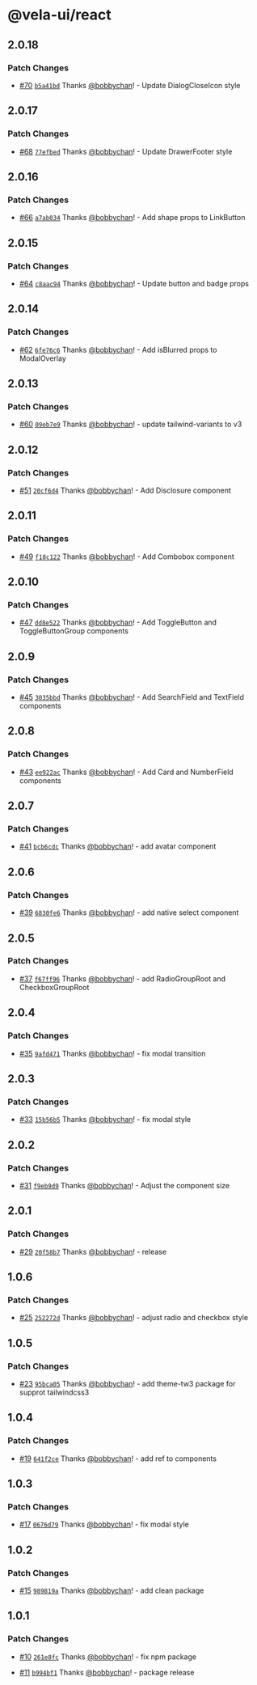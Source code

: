 # @vela-ui/react

## 2.0.18

### Patch Changes

- [#70](https://github.com/vela-ui/vela-ui/pull/70) [`b5a41bd`](https://github.com/vela-ui/vela-ui/commit/b5a41bd16537ff4df199a48f6d092f27c5749ad7) Thanks [@bobbychan](https://github.com/bobbychan)! - Update DialogCloseIcon style

## 2.0.17

### Patch Changes

- [#68](https://github.com/vela-ui/vela-ui/pull/68) [`77efbed`](https://github.com/vela-ui/vela-ui/commit/77efbed9aa2845f4a536e594757a3267c5eebdff) Thanks [@bobbychan](https://github.com/bobbychan)! - Update DrawerFooter style

## 2.0.16

### Patch Changes

- [#66](https://github.com/vela-ui/vela-ui/pull/66) [`a7ab034`](https://github.com/vela-ui/vela-ui/commit/a7ab034ddd58ef9d76bee507dd92b986c1ff5f8a) Thanks [@bobbychan](https://github.com/bobbychan)! - Add shape props to LinkButton

## 2.0.15

### Patch Changes

- [#64](https://github.com/vela-ui/vela-ui/pull/64) [`c8aac94`](https://github.com/vela-ui/vela-ui/commit/c8aac944f06065a30f3067fd90a7c23d408c8065) Thanks [@bobbychan](https://github.com/bobbychan)! - Update button and badge props

## 2.0.14

### Patch Changes

- [#62](https://github.com/vela-ui/vela-ui/pull/62) [`6fe76c6`](https://github.com/vela-ui/vela-ui/commit/6fe76c6512461126d87593e47185c2aaf9c45f48) Thanks [@bobbychan](https://github.com/bobbychan)! - Add isBlurred props to ModalOverlay

## 2.0.13

### Patch Changes

- [#60](https://github.com/vela-ui/vela-ui/pull/60) [`09eb7e9`](https://github.com/vela-ui/vela-ui/commit/09eb7e97ade1b6144d590f8bb93b681628317c47) Thanks [@bobbychan](https://github.com/bobbychan)! - update tailwind-variants to v3

## 2.0.12

### Patch Changes

- [#51](https://github.com/vela-ui/vela-ui/pull/51) [`20cf6d4`](https://github.com/vela-ui/vela-ui/commit/20cf6d423ad4b111d2fe34492896037ca0ce7280) Thanks [@bobbychan](https://github.com/bobbychan)! - Add Disclosure component

## 2.0.11

### Patch Changes

- [#49](https://github.com/vela-ui/vela-ui/pull/49) [`f18c122`](https://github.com/vela-ui/vela-ui/commit/f18c1227362cdf430e38a4c03e912170576fd97c) Thanks [@bobbychan](https://github.com/bobbychan)! - Add Combobox component

## 2.0.10

### Patch Changes

- [#47](https://github.com/vela-ui/vela-ui/pull/47) [`dd8e522`](https://github.com/vela-ui/vela-ui/commit/dd8e522b41217e391d380365da1337c5c1b7068a) Thanks [@bobbychan](https://github.com/bobbychan)! - Add ToggleButton and ToggleButtonGroup components

## 2.0.9

### Patch Changes

- [#45](https://github.com/vela-ui/vela-ui/pull/45) [`3035bbd`](https://github.com/vela-ui/vela-ui/commit/3035bbd367d0518f2f4445fcf733cf09e5b6b519) Thanks [@bobbychan](https://github.com/bobbychan)! - Add SearchField and TextField components

## 2.0.8

### Patch Changes

- [#43](https://github.com/vela-ui/vela-ui/pull/43) [`ee922ac`](https://github.com/vela-ui/vela-ui/commit/ee922ace1956f4950fb141d0c808d76a2d3d656e) Thanks [@bobbychan](https://github.com/bobbychan)! - Add Card and NumberField components

## 2.0.7

### Patch Changes

- [#41](https://github.com/vela-ui/vela-ui/pull/41) [`bcb6cdc`](https://github.com/vela-ui/vela-ui/commit/bcb6cdc65a9cd6337ab72e22a3e554666c2b1334) Thanks [@bobbychan](https://github.com/bobbychan)! - add avatar component

## 2.0.6

### Patch Changes

- [#39](https://github.com/vela-ui/vela-ui/pull/39) [`6830fe6`](https://github.com/vela-ui/vela-ui/commit/6830fe666f6bd20438db87e44c4018a1b2a2ed76) Thanks [@bobbychan](https://github.com/bobbychan)! - add native select component

## 2.0.5

### Patch Changes

- [#37](https://github.com/vela-ui/vela-ui/pull/37) [`f67ff96`](https://github.com/vela-ui/vela-ui/commit/f67ff961237d790a56fa63b36733b30d383a0ebb) Thanks [@bobbychan](https://github.com/bobbychan)! - add RadioGroupRoot and CheckboxGroupRoot

## 2.0.4

### Patch Changes

- [#35](https://github.com/vela-ui/vela-ui/pull/35) [`9afd471`](https://github.com/vela-ui/vela-ui/commit/9afd4718c2b7c02a32469668ac514791111fccdb) Thanks [@bobbychan](https://github.com/bobbychan)! - fix modal transition

## 2.0.3

### Patch Changes

- [#33](https://github.com/vela-ui/vela-ui/pull/33) [`15b56b5`](https://github.com/vela-ui/vela-ui/commit/15b56b5ffa7ba64004b7221e31ca65b9eac339c8) Thanks [@bobbychan](https://github.com/bobbychan)! - fix modal style

## 2.0.2

### Patch Changes

- [#31](https://github.com/vela-ui/vela-ui/pull/31) [`f9eb9d9`](https://github.com/vela-ui/vela-ui/commit/f9eb9d95cf8c9cb803af37d043032b0e86ff96fa) Thanks [@bobbychan](https://github.com/bobbychan)! - Adjust the component size

## 2.0.1

### Patch Changes

- [#29](https://github.com/vela-ui/vela-ui/pull/29) [`20f58b7`](https://github.com/vela-ui/vela-ui/commit/20f58b7225c93f7aad70e8cd72d09b5245dca988) Thanks [@bobbychan](https://github.com/bobbychan)! - release

## 1.0.6

### Patch Changes

- [#25](https://github.com/vela-ui/vela-ui/pull/25) [`252272d`](https://github.com/vela-ui/vela-ui/commit/252272d3448c0c88920f3c8d5f508c5a81dc380d) Thanks [@bobbychan](https://github.com/bobbychan)! - adjust radio and checkbox style

## 1.0.5

### Patch Changes

- [#23](https://github.com/vela-ui/vela-ui/pull/23) [`95bca05`](https://github.com/vela-ui/vela-ui/commit/95bca054e4261e4cae279e612040e8121b2ab8c4) Thanks [@bobbychan](https://github.com/bobbychan)! - add theme-tw3 package for supprot tailwindcss3

## 1.0.4

### Patch Changes

- [#19](https://github.com/vela-ui/vela-ui/pull/19) [`641f2ce`](https://github.com/vela-ui/vela-ui/commit/641f2ce91fc0b909225a8828c2fb2d0a6f3ea905) Thanks [@bobbychan](https://github.com/bobbychan)! - add ref to components

## 1.0.3

### Patch Changes

- [#17](https://github.com/vela-ui/vela-ui/pull/17) [`0676d79`](https://github.com/vela-ui/vela-ui/commit/0676d79600e24517e3cc8fb5e75c534526384001) Thanks [@bobbychan](https://github.com/bobbychan)! - fix modal style

## 1.0.2

### Patch Changes

- [#15](https://github.com/vela-ui/vela-ui/pull/15) [`989819a`](https://github.com/vela-ui/vela-ui/commit/989819a4d58ad6335d2c2854a3e1deb558fbc220) Thanks [@bobbychan](https://github.com/bobbychan)! - add clean package

## 1.0.1

### Patch Changes

- [#10](https://github.com/vela-ui/vela-ui/pull/10) [`261e8fc`](https://github.com/vela-ui/vela-ui/commit/261e8fcd0dfd62643655dbbf84435eb26ee70516) Thanks [@bobbychan](https://github.com/bobbychan)! - fix npm package

- [#11](https://github.com/vela-ui/vela-ui/pull/11) [`b994bf1`](https://github.com/vela-ui/vela-ui/commit/b994bf1843d6abc6c06f645f7c26ccfb2f030b25) Thanks [@bobbychan](https://github.com/bobbychan)! - package release
